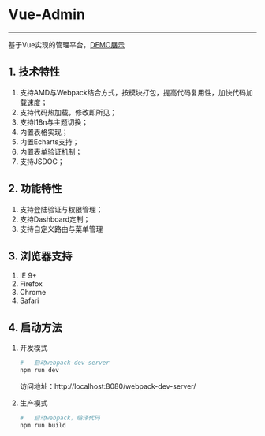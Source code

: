# Vue-Admin
------------
基于Vue实现的管理平台，[DEMO展示](https://yiifaa.github.io/webpack-template/)

## 1. 技术特性
1. 支持AMD与Webpack结合方式，按模块打包，提高代码复用性，加快代码加载速度；
2. 支持代码热加载，修改即所见；
3. 支持I18n与主题切换；
4. 内置表格实现；
5. 内置Echarts支持；
6. 内置表单验证机制；
7. 支持JSDOC；

## 2. 功能特性
1. 支持登陆验证与权限管理；
2. 支持Dashboard定制；
3. 支持自定义路由与菜单管理

## 3. 浏览器支持
1. IE 9+
2. Firefox
3. Chrome
4. Safari

## 4. 启动方法
1. 开发模式
    ``` bash
    #   启动webpack-dev-server
    npm run dev
    ```
    访问地址：http://localhost:8080/webpack-dev-server/

2. 生产模式
    ``` bash
    #   启动webpack，编译代码
    npm run build
    ```